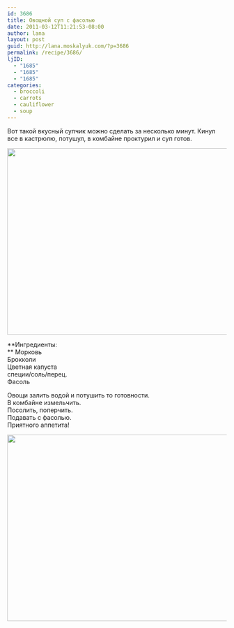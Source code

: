 ```yaml
---
id: 3686
title: Овощной суп с фасолью
date: 2011-03-12T11:21:53-08:00
author: lana
layout: post
guid: http://lana.moskalyuk.com/?p=3686
permalink: /recipe/3686/
ljID:
  - "1685"
  - "1685"
  - "1685"
categories:
  - broccoli
  - carrots
  - cauliflower
  - soup
---
```

Вот такой вкусный супчик можно сделать за несколько минут. Кинул все в кастрюлю, потушул, в комбайне проктурил и суп готов.

<img loading="lazy" class="alignnone" title="soup" src="http://farm6.static.flickr.com/5300/5519829977_270ca520e7_z.jpg" alt="" width="640" height="427" /> 

**Ингредиенты:  
** Морковь  
Брокколи  
Цветная капуста  
специи/соль/перец.  
Фасоль

Овощи залить водой и потушить то готовности.  
В комбайне измельчить.  
Посолить, поперчить.  
Подавать с фасолью.  
Приятного аппетита!

<img loading="lazy" class="alignnone" title="soup" src="http://farm6.static.flickr.com/5174/5520416768_d20890fb0d_z.jpg" alt="" width="640" height="427" />
